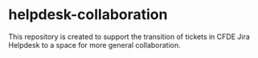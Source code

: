 # helpdesk-collaboration

This repository is created to support the transition of tickets in CFDE Jira Helpdesk to a space for more general collaboration.
